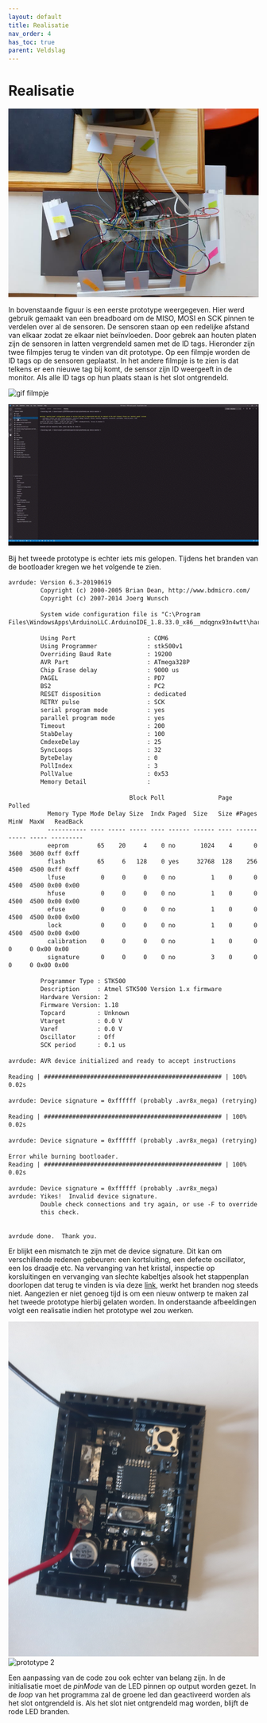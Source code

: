 ```yaml
---
layout: default
title: Realisatie
nav_order: 4
has_toc: true
parent: Veldslag
---
```


# Realisatie

![Prototype1](../Images/RFIDArduinoBoard.png)

In bovenstaande figuur is een eerste prototype weergegeven. Hier werd gebruik gemaakt van een breadboard om de MISO, MOSI en SCK pinnen te verdelen over al de sensoren.  De sensoren staan op een redelijke afstand van elkaar zodat ze elkaar niet beïnvloeden. Door gebrek aan houten platen zijn de sensoren in latten vergrendeld samen met de ID tags. Hieronder zijn twee filmpjes terug te vinden van dit prototype. Op een filmpje worden de ID tags op de sensoren geplaatst. In het andere filmpje is te zien is dat telkens er een nieuwe tag bij komt, de sensor zijn ID weergeeft in de monitor. Als alle ID tags op hun plaats staan is het slot ontgrendeld. 

![gif filmpje](../ImagesArne/film.gif)

![gif filmpje](../ImagesArne/monitor.gif)

Bij het tweede prototype is echter iets mis gelopen. Tijdens het branden van de bootloader kregen we het volgende te zien.

```
avrdude: Version 6.3-20190619
         Copyright (c) 2000-2005 Brian Dean, http://www.bdmicro.com/
         Copyright (c) 2007-2014 Joerg Wunsch

         System wide configuration file is "C:\Program Files\WindowsApps\ArduinoLLC.ArduinoIDE_1.8.33.0_x86__mdqgnx93n4wtt\hardware\tools\avr/etc/avrdude.conf"

         Using Port                    : COM6
         Using Programmer              : stk500v1
         Overriding Baud Rate          : 19200
         AVR Part                      : ATmega328P
         Chip Erase delay              : 9000 us
         PAGEL                         : PD7
         BS2                           : PC2
         RESET disposition             : dedicated
         RETRY pulse                   : SCK
         serial program mode           : yes
         parallel program mode         : yes
         Timeout                       : 200
         StabDelay                     : 100
         CmdexeDelay                   : 25
         SyncLoops                     : 32
         ByteDelay                     : 0
         PollIndex                     : 3
         PollValue                     : 0x53
         Memory Detail                 :

                                  Block Poll               Page                       Polled
           Memory Type Mode Delay Size  Indx Paged  Size   Size #Pages MinW  MaxW   ReadBack
           ----------- ---- ----- ----- ---- ------ ------ ---- ------ ----- ----- ---------
           eeprom        65    20     4    0 no       1024    4      0  3600  3600 0xff 0xff
           flash         65     6   128    0 yes     32768  128    256  4500  4500 0xff 0xff
           lfuse          0     0     0    0 no          1    0      0  4500  4500 0x00 0x00
           hfuse          0     0     0    0 no          1    0      0  4500  4500 0x00 0x00
           efuse          0     0     0    0 no          1    0      0  4500  4500 0x00 0x00
           lock           0     0     0    0 no          1    0      0  4500  4500 0x00 0x00
           calibration    0     0     0    0 no          1    0      0     0     0 0x00 0x00
           signature      0     0     0    0 no          3    0      0     0     0 0x00 0x00

         Programmer Type : STK500
         Description     : Atmel STK500 Version 1.x firmware
         Hardware Version: 2
         Firmware Version: 1.18
         Topcard         : Unknown
         Vtarget         : 0.0 V
         Varef           : 0.0 V
         Oscillator      : Off
         SCK period      : 0.1 us

avrdude: AVR device initialized and ready to accept instructions

Reading | ################################################## | 100% 0.02s

avrdude: Device signature = 0xffffff (probably .avr8x_mega) (retrying)

Reading | ################################################## | 100% 0.02s

avrdude: Device signature = 0xffffff (probably .avr8x_mega) (retrying)

Error while burning bootloader.
Reading | ################################################## | 100% 0.02s

avrdude: Device signature = 0xffffff (probably .avr8x_mega)
avrdude: Yikes!  Invalid device signature.
         Double check connections and try again, or use -F to override
         this check.


avrdude done.  Thank you.
```

Er blijkt een mismatch te zijn met de device signature. Dit kan om verschillende redenen gebeuren: een kortsluiting, een defecte oscillator, een los draadje etc. Na vervanging van het kristal, inspectie op korsluitingen en vervanging van slechte kabeltjes alsook het stappenplan doorlopen dat terug te vinden is via deze [link](https://forum.arduino.cc/index.php/topic,51819.0), werkt het branden nog steeds niet. Aangezien er niet genoeg tijd is om een nieuw ontwerp te maken zal het tweede prototype hierbij gelaten worden. In onderstaande afbeeldingen volgt een realisatie indien het prototype wel zou werken. 

![prototype 2](../ImagesArne/PCB.jpg)
![prototype 2](../ImagesArne/proto2.jpg)

Een aanpassing van de code zou ook echter van belang zijn. In de initialisatie moet de *pinMode* van de LED pinnen op output worden gezet. In de *loop* van het programma zal de groene led dan geactiveerd worden als het slot ontgrendeld is. Als het slot niet ontgrendeld mag worden, blijft de rode LED branden. 